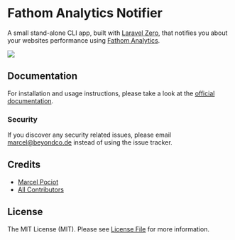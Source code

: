 # Fathom Analytics Notifier

A small stand-alone CLI app, built with [Laravel Zero](https://laravel-zero.com/), that notifies you about your websites performance using [Fathom Analytics](http://usefathom.com/).

![](https://beyondco.de/img/docs/fathom-notifier/img/demo.jpeg)

## Documentation

For installation and usage instructions, please take a look at the [official documentation](https://beyondco.de/docs/fathom-notifier/).

### Security

If you discover any security related issues, please email marcel@beyondco.de instead of using the issue tracker.

## Credits

- [Marcel Pociot](https://github.com/mpociot)
- [All Contributors](../../contributors)

## License

The MIT License (MIT). Please see [License File](LICENSE.md) for more information.
